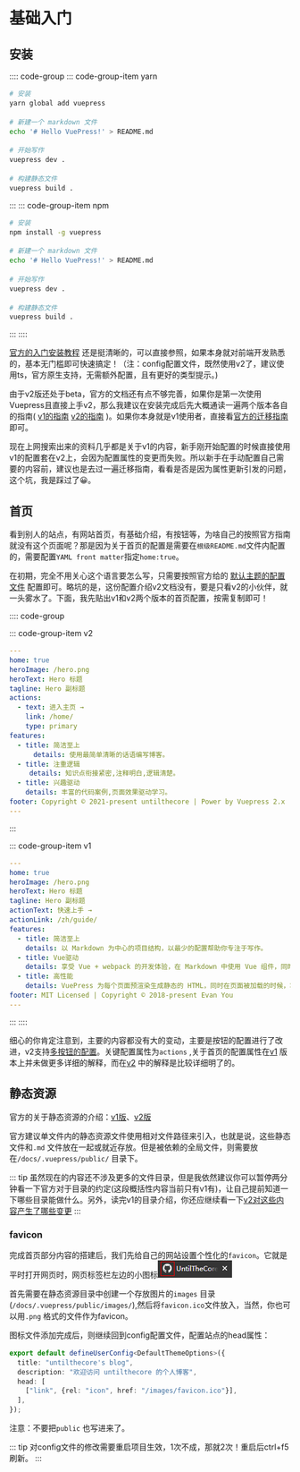 # 基础入门

## 安装

:::: code-group
::: code-group-item yarn

```bash
# 安装
yarn global add vuepress 

# 新建一个 markdown 文件
echo '# Hello VuePress!' > README.md

# 开始写作
vuepress dev .

# 构建静态文件
vuepress build .
```

:::
::: code-group-item npm

```bash
# 安装
npm install -g vuepress 

# 新建一个 markdown 文件
echo '# Hello VuePress!' > README.md

# 开始写作
vuepress dev .

# 构建静态文件
vuepress build .
```

:::
::::

[官方的入门安装教程](https://v2.vuepress.vuejs.org/zh/guide/getting-started.html) 还是挺清晰的，可以直接参照，如果本身就对前端开发熟悉的，基本无门槛即可快速搞定！（注：config配置文件，既然使用v2了，建议使用ts，官方原生支持，无需额外配置，且有更好的类型提示。)

由于v2版还处于beta，官方的文档还有点不够完善，如果你是第一次使用Vuepress且直接上手v2，那么我建议在安装完成后先大概通读一遍两个版本各自的指南( [v1的指南](https://vuepress.vuejs.org/zh/guide/getting-started.html) [v2的指南](https://v2.vuepress.vuejs.org/zh/guide/getting-started.html) )。如果你本身就是v1使用者，直接看[官方的迁移指南](https://v2.vuepress.vuejs.org/zh/guide/migration.html)即可。

现在上网搜索出来的资料几乎都是关于v1的内容，新手刚开始配置的时候直接使用v1的配置套在v2上，会因为配置属性的变更而失败。所以新手在手动配置自己需要的内容前，建议也是去过一遍迁移指南，看看是否是因为属性更新引发的问题，这个坑，我是踩过了:grinning:。

## 首页

看到别人的站点，有网站首页，有基础介绍，有按钮等，为啥自己的按照官方指南就没有这个页面呢？那是因为关于首页的配置是需要在`根级README.md`文件内配置的，需要配置`YAML front matter`指定`home:true`。

在初期，完全不用关心这个语言要怎么写，只需要按照官方给的 [默认主题的配置文件](https://vuepress.vuejs.org/zh/theme/default-theme-config.html#%E9%A6%96%E9%A1%B5) 配置即可。略坑的是，这份配置介绍v2文档没有，要是只看v2的小伙伴，就一头雾水了。下面，我先贴出v1和v2两个版本的首页配置，按需复制即可！

:::: code-group

::: code-group-item v2
```yaml
---
home: true
heroImage: /hero.png
heroText: Hero 标题
tagline: Hero 副标题
actions:
  - text: 进入主页 →
    link: /home/
    type: primary
features:
  - title: 简洁至上
      details: 使用最简单清晰的话语编写博客。
  - title: 注重逻辑
     details: 知识点衔接紧密,注释明白,逻辑清楚。
  - title: 兴趣驱动
    details: 丰富的代码案例,页面效果驱动学习。
footer: Copyright © 2021-present untilthecore | Power by Vuepress 2.x
---
```

:::

::: code-group-item v1

```yaml
---
home: true
heroImage: /hero.png
heroText: Hero 标题
tagline: Hero 副标题
actionText: 快速上手 →
actionLink: /zh/guide/
features:
  - title: 简洁至上
    details: 以 Markdown 为中心的项目结构，以最少的配置帮助你专注于写作。
  - title: Vue驱动
    details: 享受 Vue + webpack 的开发体验，在 Markdown 中使用 Vue 组件，同时可以使用 Vue 来开发自定义主题。
  - title: 高性能
    details: VuePress 为每个页面预渲染生成静态的 HTML，同时在页面被加载的时候，将作为 SPA 运行。
footer: MIT Licensed | Copyright © 2018-present Evan You
---
```

:::
::::

细心的你肯定注意到，主要的内容都没有大的变动，主要是按钮的配置进行了改进，v2支持[多按钮的配置](https://v2.vuepress.vuejs.org/zh/reference/default-theme/frontmatter.html#actions)。关键配置属性为`actions` ,关于首页的配置属性在[v1](https://vuepress.vuejs.org/zh/theme/default-theme-config.html#%E9%A6%96%E9%A1%B5) 版本上并未做更多详细的解释，而在[v2](https://v2.vuepress.vuejs.org/zh/reference/default-theme/frontmatter.html#%E6%89%80%E6%9C%89%E9%A1%B5%E9%9D%A2) 中的解释是比较详细明了的。

## 静态资源

官方的关于静态资源的介绍：[v1版](https://vuepress.vuejs.org/zh/guide/assets.html)、[v2版](https://v2.vuepress.vuejs.org/zh/guide/assets.html)

官方建议单文件内的静态资源文件使用相对文件路径来引入，也就是说，这些静态文件和`.md` 文件放在一起或就近存放。但是被依赖的全局文件，则需要放在`/docs/.vuepress/public/` 目录下。

::: tip
虽然现在的内容还不涉及更多的文件目录，但是我依然建议你可以暂停两分钟看一下官方对于目录的约定(这段概括性内容当前只有v1有)，让自己提前知道一下哪些目录能做什么。另外，读完v1的目录介绍，你还应继续看一下[v2对这些内容产生了哪些变更](https://v2.vuepress.vuejs.org/zh/guide/migration.html#%E7%BA%A6%E5%AE%9A%E6%96%87%E4%BB%B6%E5%8F%98%E6%9B%B4) 
:::

### favicon

完成首页部分内容的搭建后，我们先给自己的网站设置个性化的`favicon`。它就是平时打开网页时，网页标签栏左边的小图标![标签图标](./images/基础入门/tag.png)

首先需要在静态资源目录中创建一个存放图片的`images` 目录(`/docs/.vuepress/public/images/`),然后将`favicon.ico`文件放入，当然，你也可以用`.png` 格式的文件作为favicon。

图标文件添加完成后，则继续回到config配置文件，配置站点的head属性：

```ts
export default defineUserConfig<DefaultThemeOptions>({
  title: "untilthecore's blog",
  description: "欢迎访问 untilthecore 的个人博客",
  head: [
    ["link", {rel: "icon", href: "/images/favicon.ico"}],
  ],
});
```

注意：不要把`public` 也写进来了。

::: tip
对config文件的修改需要重启项目生效，1次不成，那就2次！重启后ctrl+f5刷新。
:::


